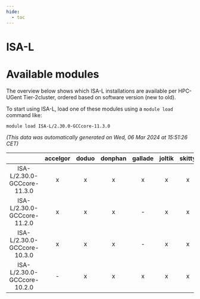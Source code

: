 ```yaml
---
hide:
  - toc
---
```


ISA-L
=====

# Available modules


The overview below shows which ISA-L installations are available per HPC-UGent Tier-2cluster, ordered based on software version (new to old).

To start using ISA-L, load one of these modules using a `module load` command like:

```shell
module load ISA-L/2.30.0-GCCcore-11.3.0
```

*(This data was automatically generated on Wed, 06 Mar 2024 at 15:51:26 CET)*  

| |accelgor|doduo|donphan|gallade|joltik|skitty|
| :---: | :---: | :---: | :---: | :---: | :---: | :---: |
|ISA-L/2.30.0-GCCcore-11.3.0|x|x|x|x|x|x|
|ISA-L/2.30.0-GCCcore-11.2.0|x|x|x|-|x|x|
|ISA-L/2.30.0-GCCcore-10.3.0|x|x|x|-|x|x|
|ISA-L/2.30.0-GCCcore-10.2.0|-|x|x|x|x|x|

